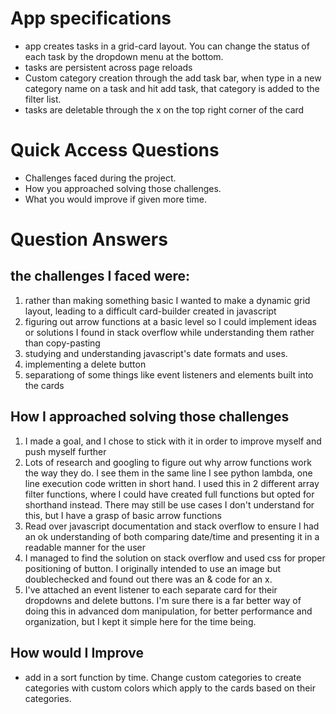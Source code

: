# App specifications
- app creates tasks in a grid-card layout.  You can change the status of each task by the dropdown menu at the bottom.
- tasks are persistent across page reloads
-  Custom category creation through the add task bar, when type in a new category name on a task and hit add task, that category is added to the filter list.
-  tasks are deletable through the x on the top right corner of the card




# Quick Access Questions
- Challenges faced during the project.
- How you approached solving those challenges.
- What you would improve if given more time.

# Question Answers
## the challenges I faced were:
  1. rather than making something basic I wanted to make a dynamic grid layout, leading to a difficult card-builder created in javascript
  2. figuring out arrow functions at a basic level so I could implement ideas or solutions I found in stack overflow while understanding them rather than copy-pasting
  3. studying and understanding javascript's date formats and uses.
  4. implementing a delete button
  5. separationg of some things like event listeners and elements built into the cards

 ## How I approached solving those challenges
 1. I made a goal, and I chose to stick with it in order to improve myself and push myself further
 2. Lots of research and googling to figure out why arrow functions work the way they do.  I see them in the same line I see python lambda, one line execution code written in short hand.  I used this in 2 different array filter functions, where I could have created full functions but opted for shorthand instead.  There may still be use cases I don't understand for this, but I have a grasp of basic arrow functions
 3. Read over javascript documentation and stack overflow to ensure I had an ok understanding of both comparing date/time and presenting it in a readable manner for the user
 4.  I managed to find the solution on stack overflow and used css for proper positioning of button.  I originally intended to use an image but doublechecked and found out there was an & code for an x.
 5. I've attached an event listener to each separate card for their dropdowns and delete buttons.  I'm sure there is a far better way of doing this in advanced dom manipulation, for better performance and organization, but I kept it simple here for the time being.

## How would I Improve
- add in a sort function by time. Change custom categories to create categories with custom colors which apply to the cards based on their categories.  
